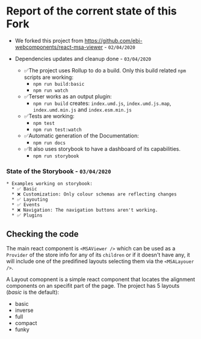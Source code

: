 Report of the corrent state of this Fork
===

* We forked this project from https://github.com/ebi-webcomponents/react-msa-viewer - `02/04/2020`

* Dependencies updates and cleanup done - `03/04/2020`

  * ✅The project uses Rollup to do a build. Only this build related `npm` scripts are working:
    * `npm run build:basic`
    * `npm run watch`
  * ✅Terser works as an output plugin:
    * `npm run build` creates: `index.umd.js`, `index.umd.js.map`, `index.umd.min.js` and `index.esm.min.js`
  * ✅Tests are working: 
    * `npm test` 
    * `npm run test:watch` 
  * ✅Automatic generation of the Documentation:
    * `npm run docs`
  * ✅It also uses storybook to have a dashboard of its capabilities.
    * `npm run storybook`

### State of the Storybook - `03/04/2020`

    * Examples working on storybook:
      * ✅ Basic
      * ❌ Customization: Only colour schemas are reflecting changes
      * ✅ Layouting
      * ✅ Events
      * ❌ Navigation: The navigation buttons aren't working.
      * ✅ Plugins


Checking the code
---

The main react component is `<MSAViewer />` which can be used as a `Provider` of the store info for any of its `children` or if it doesn't have any, it will include one of the predifined layouts selecting them via the `<MSALayouer />`.

A Layout comopnent is a simple react component that locates the alignment components on an specifit part of the page. The project has 5 layouts (_basic_ is the default): 
* basic
* inverse
* full
* compact
* funky
